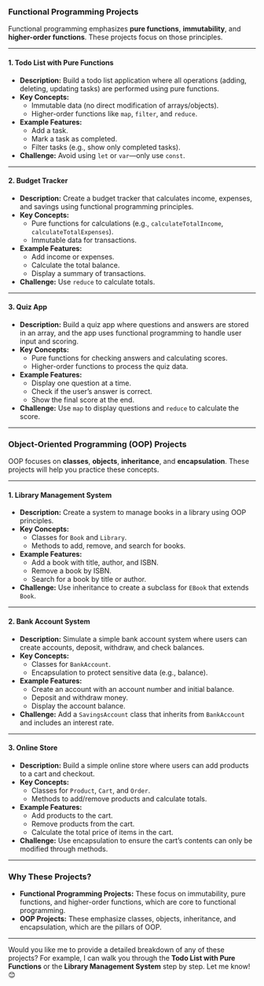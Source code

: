 ### **Functional Programming Projects**

Functional programming emphasizes **pure functions**, **immutability**, and **higher-order functions**. These projects focus on those principles.

---

#### 1. **Todo List with Pure Functions**
   - **Description:** Build a todo list application where all operations (adding, deleting, updating tasks) are performed using pure functions.
   - **Key Concepts:**
     - Immutable data (no direct modification of arrays/objects).
     - Higher-order functions like `map`, `filter`, and `reduce`.
   - **Example Features:**
     - Add a task.
     - Mark a task as completed.
     - Filter tasks (e.g., show only completed tasks).
   - **Challenge:** Avoid using `let` or `var`—only use `const`.

---

#### 2. **Budget Tracker**
   - **Description:** Create a budget tracker that calculates income, expenses, and savings using functional programming principles.
   - **Key Concepts:**
     - Pure functions for calculations (e.g., `calculateTotalIncome`, `calculateTotalExpenses`).
     - Immutable data for transactions.
   - **Example Features:**
     - Add income or expenses.
     - Calculate the total balance.
     - Display a summary of transactions.
   - **Challenge:** Use `reduce` to calculate totals.

---

#### 3. **Quiz App**
   - **Description:** Build a quiz app where questions and answers are stored in an array, and the app uses functional programming to handle user input and scoring.
   - **Key Concepts:**
     - Pure functions for checking answers and calculating scores.
     - Higher-order functions to process the quiz data.
   - **Example Features:**
     - Display one question at a time.
     - Check if the user’s answer is correct.
     - Show the final score at the end.
   - **Challenge:** Use `map` to display questions and `reduce` to calculate the score.

---

### **Object-Oriented Programming (OOP) Projects**

OOP focuses on **classes**, **objects**, **inheritance**, and **encapsulation**. These projects will help you practice these concepts.

---

#### 1. **Library Management System**
   - **Description:** Create a system to manage books in a library using OOP principles.
   - **Key Concepts:**
     - Classes for `Book` and `Library`.
     - Methods to add, remove, and search for books.
   - **Example Features:**
     - Add a book with title, author, and ISBN.
     - Remove a book by ISBN.
     - Search for a book by title or author.
   - **Challenge:** Use inheritance to create a subclass for `EBook` that extends `Book`.

---

#### 2. **Bank Account System**
   - **Description:** Simulate a simple bank account system where users can create accounts, deposit, withdraw, and check balances.
   - **Key Concepts:**
     - Classes for `BankAccount`.
     - Encapsulation to protect sensitive data (e.g., balance).
   - **Example Features:**
     - Create an account with an account number and initial balance.
     - Deposit and withdraw money.
     - Display the account balance.
   - **Challenge:** Add a `SavingsAccount` class that inherits from `BankAccount` and includes an interest rate.

---

#### 3. **Online Store**
   - **Description:** Build a simple online store where users can add products to a cart and checkout.
   - **Key Concepts:**
     - Classes for `Product`, `Cart`, and `Order`.
     - Methods to add/remove products and calculate totals.
   - **Example Features:**
     - Add products to the cart.
     - Remove products from the cart.
     - Calculate the total price of items in the cart.
   - **Challenge:** Use encapsulation to ensure the cart’s contents can only be modified through methods.

---

### **Why These Projects?**
- **Functional Programming Projects:** These focus on immutability, pure functions, and higher-order functions, which are core to functional programming.
- **OOP Projects:** These emphasize classes, objects, inheritance, and encapsulation, which are the pillars of OOP.

---

Would you like me to provide a detailed breakdown of any of these projects? For example, I can walk you through the **Todo List with Pure Functions** or the **Library Management System** step by step. Let me know! 😊
